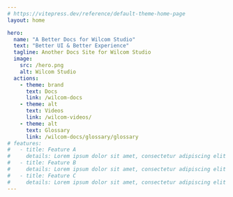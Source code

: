 ```yaml
---
# https://vitepress.dev/reference/default-theme-home-page
layout: home

hero:
  name: "A Better Docs for Wilcom Studio"
  text: "Better UI & Better Experience"
  tagline: Another Docs Site for Wilcom Studio
  image:
    src: /hero.png
    alt: Wilcom Studio
  actions:
    - theme: brand
      text: Docs
      link: /wilcom-docs
    - theme: alt
      text: Videos
      link: /wilcom-videos/
    - theme: alt
      text: Glossary
      link: /wilcom-docs/glossary/glossary
# features:
#   - title: Feature A
#     details: Lorem ipsum dolor sit amet, consectetur adipiscing elit
#   - title: Feature B
#     details: Lorem ipsum dolor sit amet, consectetur adipiscing elit
#   - title: Feature C
#     details: Lorem ipsum dolor sit amet, consectetur adipiscing elit
---
```

